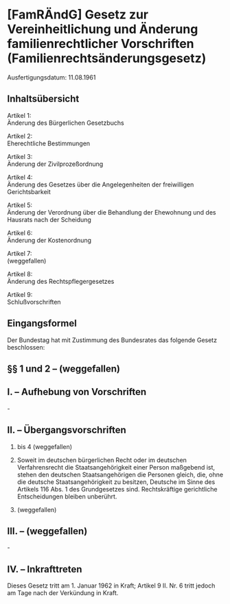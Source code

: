 # [FamRÄndG] Gesetz zur Vereinheitlichung und Änderung familienrechtlicher Vorschriften  (Familienrechtsänderungsgesetz)

Ausfertigungsdatum: 11.08.1961

 

## Inhaltsübersicht

Artikel 1:  
Änderung des Bürgerlichen Gesetzbuchs

Artikel 2:  
Eherechtliche Bestimmungen

Artikel 3:  
Änderung der Zivilprozeßordnung

Artikel 4:  
Änderung des Gesetzes über die Angelegenheiten der freiwilligen Gerichtsbarkeit

Artikel 5:  
Änderung der Verordnung über die Behandlung der Ehewohnung und des Hausrats nach der Scheidung

Artikel 6:  
Änderung der Kostenordnung

Artikel 7:  
(weggefallen)

Artikel 8:  
Änderung des Rechtspflegergesetzes

Artikel 9:  
Schlußvorschriften


## Eingangsformel

Der Bundestag hat mit Zustimmung des Bundesrates das folgende Gesetz beschlossen:


## §§ 1 und 2 – (weggefallen)


## I. – Aufhebung von Vorschriften

\-


## II. – Übergangsvorschriften

1. bis 4 (weggefallen)

5. Soweit im deutschen bürgerlichen Recht oder im deutschen Verfahrensrecht die Staatsangehörigkeit einer Person maßgebend ist, stehen den deutschen Staatsangehörigen die Personen gleich, die, ohne die deutsche Staatsangehörigkeit zu besitzen, Deutsche im Sinne des Artikels 116 Abs. 1 des Grundgesetzes sind. Rechtskräftige gerichtliche Entscheidungen bleiben unberührt.

6. (weggefallen)


## III. – (weggefallen)

\-


## IV. – Inkrafttreten

Dieses Gesetz tritt am 1. Januar 1962 in Kraft; Artikel 9 II. Nr. 6 tritt jedoch am Tage nach der Verkündung in Kraft.
